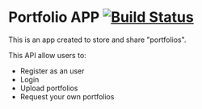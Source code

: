 # Portfolio APP [![Build Status](https://travis-ci.org/PedroOkawa/portfolio-app.svg?branch=develop)](https://travis-ci.org/PedroOkawa/portfolio-app)

This is an app created to store and share "portfolios".

This API allow users to:

* Register as an user
* Login
* Upload portfolios
* Request your own portfolios
